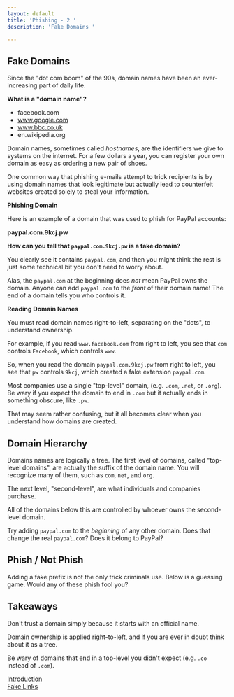 ```yaml
---
layout: default
title: 'Phishing - 2 '
description: 'Fake Domains '

---
```

## Fake Domains

Since the "dot com boom" of the 90s, domain names have been an ever-increasing part of daily life.

**What is a "domain name"?**

* facebook.com
* www.google.com
* www.bbc.co.uk
* en.wikipedia.org

Domain names, sometimes called _hostnames_, are the identifiers we give to systems on the internet. For a few dollars a year, you can register your own domain as easy as ordering a new pair of shoes.

One common way that phishing e-mails attempt to trick recipients is by using domain names that look legitimate but actually lead to counterfeit websites created solely to steal your information.

**Phishing Domain**

Here is an example of a domain that was used to phish for PayPal accounts:

**paypal.com.9kcj.pw**

**How can you tell that `paypal.com.9kcj.pw` is a fake domain?**

You clearly see it contains `paypal.com`, and then you might think the rest is just some technical bit you don't need to worry about.

Alas, the `paypal.com` at the beginning does _not_ mean PayPal owns the domain. Anyone can add `paypal.com` to the _front_ of their domain name! The end of a domain tells you who controls it.

**Reading Domain Names**

You must read domain names right-to-left, separating on the "dots", to understand ownership.

For example, if you read `www.facebook.com` from right to left, you see that `com` controls `Facebook`, which controls `www`.

So, when you read the domain `paypal.com.9kcj.pw` from right to left, you see that `pw` controls `9kcj`, which created a fake extension `paypal.com`.

Most companies use a single "top-level" domain, (e.g. `.com`, `.net`, or `.org`). Be wary if you expect the domain to end in `.com` but it actually ends in something obscure, like `.pw`.

That may seem rather confusing, but it all becomes clear when you understand how domains are created.

## Domain Hierarchy

Domains names are logically a tree. The first level of domains, called "top-level domains", are actually the suffix of the domain name. You will recognize many of them, such as `com`, `net`, and `org`.

The next level, "second-level", are what individuals and companies purchase.

All of the domains below this are controlled by whoever owns the second-level domain.

Try adding `paypal.com` to the _beginning_ of any other domain. Does that change the real `paypal.com`? Does it belong to PayPal?

## Phish / Not Phish

Adding a fake prefix is not the only trick criminals use. Below is a guessing game. Would any of these phish fool you?

## Takeaways

Don't trust a domain simply because it starts with an official name.

Domain ownership is applied right-to-left, and if you are ever in doubt think about it as a tree.

Be wary of domains that end in a top-level you didn't expect (e.g. `.co` instead of `.com`).

[Introduction](./phishing_introduction.html "Introduction")  
[Fake Links](./ "Fake Links")